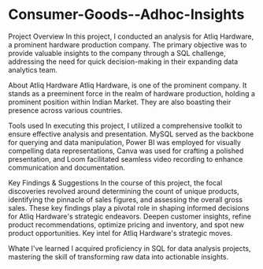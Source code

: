 # Consumer-Goods--Adhoc-Insights
Project Overview
In this project, I conducted an analysis for Atliq Hardware, a prominent hardware production company. The primary objective was to provide valuable insights to the company through a SQL challenge, addressing the need for quick decision-making in their expanding data analytics team.

About Atliq Hardware
Atliq Hardware, is one of the prominent company. It stands as a preeminent force in the realm of hardware production, holding a prominent position within Indian Market. They are also boasting their presence across various countries.

Tools used
In executing this project, I utilized a comprehensive toolkit to ensure effective analysis and presentation. MySQL served as the backbone for querying and data manipulation, Power BI was employed for visually compelling data representations, Canva was used for crafting a polished presentation, and Loom facilitated seamless video recording to enhance communication and documentation.

Key Findings & Suggestions
In the course of this project, the focal discoveries revolved around determining the count of unique products, identifying the pinnacle of sales figures, and assessing the overall gross sales. These key findings play a pivotal role in shaping informed decisions for Atliq Hardware's strategic endeavors. Deepen customer insights, refine product recommendations, optimize pricing and inventory, and spot new product opportunities. Key intel for Atliq Hardware's strategic moves.

Whate I've learned
I acquired proficiency in SQL for data analysis projects, mastering the skill of transforming raw data into actionable insights.
